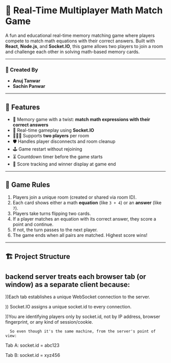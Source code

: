 # 🧠 Real-Time Multiplayer Math Match Game

A fun and educational real-time memory matching game where players compete to match math equations with their correct answers. Built with **React**, **Node.js**, and **Socket.IO**, this game allows two players to join a room and challenge each other in solving math-based memory cards.

---

### 👥 Created By

- **Anuj Tanwar**
- **Sachin Panwar**

---

## 🚀 Features

- 🧠 Memory game with a twist: **match math expressions with their correct answers**
- 🔗 Real-time gameplay using **Socket.IO**
- 🧑‍🤝‍🧑 Supports **two players** per room
- 🛡️ Handles player disconnects and room cleanup
- 🕹️ Game restart without rejoining
- ⏳ Countdown timer before the game starts
- 🎯 Score tracking and winner display at game end

---

## 🧩 Game Rules

1. Players join a unique room (created or shared via room ID).
2. Each card shows either a math **equation** (like `3 + 4`) or an **answer** (like `7`).
3. Players take turns flipping two cards.
4. If a player matches an equation with its correct answer, they score a point and continue.
5. If not, the turn passes to the next player.
6. The game ends when all pairs are matched. Highest score wins!

---

## 🏗️ Project Structure

##  backend server treats each browser tab (or window) as a separate client because:

   ))Each tab establishes a unique WebSocket connection to the server.

   )) Socket.IO assigns a unique socket.id to every connection.

   ))You are identifying players only by socket.id, not by IP address, browser fingerprint, or any kind of session/cookie.

      So even though it's the same machine, from the server's point of view:

Tab A: socket.id = abc123

Tab B: socket.id = xyz456